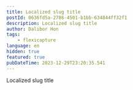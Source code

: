 ```yaml
---
title: Localized slug title
postId: 0636fd5a-2786-4501-b1bb-634844ff32f1
description: Localized slug title
author: Dalibor Hon
tags:
    - flexicapture
language: en
hidden: true
featured: true
pubDateTime: 2023-12-29T23:20:35.541
---
```


Localized slug title
